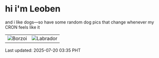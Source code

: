 # hi i'm Leoben

and i like dogs—so have some random dog pics that change whenever my CRON feels like it

|  |  |
|--------|----------|
| ![Borzoi](https://random-dog-vercel.vercel.app/api/random-borzoi?v=1752953747) | ![Labrador](https://random-dog-vercel.vercel.app/api/random-labrador?v=1752953747) |

Last updated: 2025-07-20 03:35 PHT
